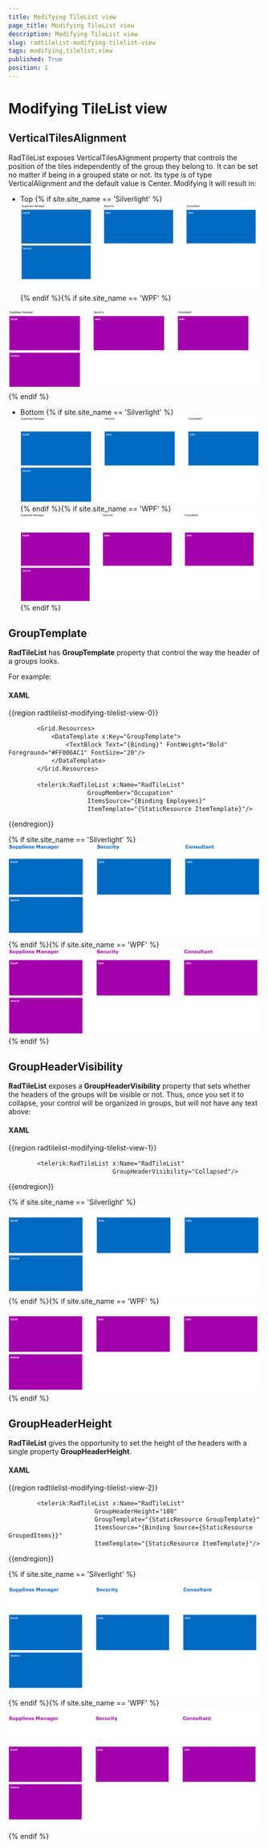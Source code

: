 ```yaml
---
title: Modifying TileList view
page_title: Modifying TileList view
description: Modifying TileList view
slug: radtilelist-modifying-tilelist-view
tags: modifying,tilelist,view
published: True
position: 1
---
```


# Modifying TileList view



## VerticalTilesAlignment

RadTileList exposes VerticalTilesAlignment property that controls the position of the tiles independently of the group they belong to. It can be set no matter if being in a grouped state or not. Its type is of type VerticalAlignment and the default value is Center. Modifying it will result in: 

* Top {% if site.site_name == 'Silverlight' %}
![Vertical Tiles Alignment Top SL](images/VerticalTilesAlignment_Top_SL.PNG){% endif %}{% if site.site_name == 'WPF' %}

![Vertical Tiles Alignment Top WPF](images/VerticalTilesAlignment_Top_WPF.PNG){% endif %}

* Bottom {% if site.site_name == 'Silverlight' %}
![Vertical Tiles Alignment Bottom SL](images/VerticalTilesAlignment_Bottom_SL.PNG){% endif %}{% if site.site_name == 'WPF' %}
![Vertical Tiles Alignment Bottom WPF](images/VerticalTilesAlignment_Bottom_WPF.PNG){% endif %}

## GroupTemplate

__RadTileList__ has __GroupTemplate__ property that control the way the header of a groups looks.
        

For example:        

#### __XAML__

{{region radtilelist-modifying-tilelist-view-0}}

			<Grid.Resources>
				<DataTemplate x:Key="GroupTemplate">
					<TextBlock Text="{Binding}" FontWeight="Bold" Foreground="#FF006AC1" FontSize="20"/>
				</DataTemplate>
			</Grid.Resources>
	
			<telerik:RadTileList x:Name="RadTileList" 
	                      GroupMember="Occupation"
	                      ItemsSource="{Binding Employees}"
	                      ItemTemplate="{StaticResource ItemTemplate}"/>
	
	
{{endregion}}


{% if site.site_name == 'Silverlight' %}
![Group Template SL](images/GroupTemplate_SL.PNG){% endif %}{% if site.site_name == 'WPF' %}
![Group Template WPF](images/GroupTemplate_WPF.PNG){% endif %}

## GroupHeaderVisibility

__RadTileList__ exposes a __GroupHeaderVisibility__ property that sets whether the headers of the groups will be visible or not. Thus, once you set it to collapse, your control will be organized in groups, but will not have any text above:
        

#### __XAML__

{{region radtilelist-modifying-tilelist-view-1}}

			<telerik:RadTileList x:Name="RadTileList" 
	                             GroupHeaderVisibility="Collapsed"/>
{{endregion}}

{% if site.site_name == 'Silverlight' %}
![Group Header Visibility SL](images/GroupHeaderVisibility_SL.PNG){% endif %}{% if site.site_name == 'WPF' %}
![Group Header Visibility WPF](images/GroupHeaderVisibility_WPF.PNG){% endif %}

## GroupHeaderHeight

__RadTileList__ gives the opportunity to set the height of the headers with a single property __GroupHeaderHeight__.
        

#### __XAML__

{{region radtilelist-modifying-tilelist-view-2}}

			<telerik:RadTileList x:Name="RadTileList" 
	                        GroupHeaderHeight="100"
	                        GroupTemplate="{StaticResource GroupTemplate}"
	                        ItemsSource="{Binding Source={StaticResource GroupedItems}}"
	                        ItemTemplate="{StaticResource ItemTemplate}"/>
	
{{endregion}}

{% if site.site_name == 'Silverlight' %}
![Group Header Height SL](images/GroupHeaderHeight_SL.PNG){% endif %}{% if site.site_name == 'WPF' %}
![Group Header Height WPF](images/GroupHeaderHeight_WPF.PNG){% endif %}
